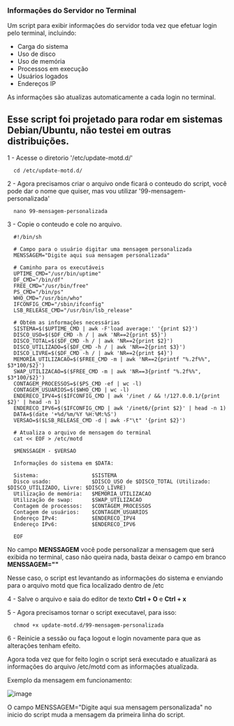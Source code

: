 ### Informações do Servidor no Terminal

Um script para exibir informações do servidor toda vez que efetuar login pelo terminal, incluindo:

- Carga do sistema
- Uso de disco
- Uso de memória
- Processos em execução
- Usuários logados
- Endereços IP

As informações são atualizas automaticamente a cada login no terminal.


## Esse script foi projetado para rodar em sistemas Debian/Ubuntu, não testei em outras distribuições.


1 - Acesse o diretorio '/etc/update-motd.d/'

      cd /etc/update-motd.d/

2 - Agora precisamos criar o arquivo onde ficará o conteudo do script, você pode dar o nome que quiser, mas vou utilizar '99-mensagem-personalizada'

      nano 99-mensagem-personalizada

3 - Copie o conteudo e cole no arquivo.

      #!/bin/sh

      # Campo para o usuário digitar uma mensagem personalizada
      MENSSAGEM="Digite aqui sua mensagem personalizada"

      # Caminho para os executáveis
      UPTIME_CMD="/usr/bin/uptime"
      DF_CMD="/bin/df"
      FREE_CMD="/usr/bin/free"
      PS_CMD="/bin/ps"
      WHO_CMD="/usr/bin/who"
      IFCONFIG_CMD="/sbin/ifconfig"
      LSB_RELEASE_CMD="/usr/bin/lsb_release"

      # Obtém as informações necessárias
      SISTEMA=$($UPTIME_CMD | awk -F'load average:' '{print $2}')
      DISCO_USO=$($DF_CMD -h / | awk 'NR==2{print $5}')
      DISCO_TOTAL=$($DF_CMD -h / | awk 'NR==2{print $2}')
      DISCO_UTILIZADO=$($DF_CMD -h / | awk 'NR==2{print $3}')
      DISCO_LIVRE=$($DF_CMD -h / | awk 'NR==2{print $4}')
      MEMORIA_UTILIZACAO=$($FREE_CMD -m | awk 'NR==2{printf "%.2f%%", $3*100/$2}')
      SWAP_UTILIZACAO=$($FREE_CMD -m | awk 'NR==3{printf "%.2f%%", $3*100/$2}')
      CONTAGEM_PROCESSOS=$($PS_CMD -ef | wc -l)
      CONTAGEM_USUARIOS=$($WHO_CMD | wc -l)
      ENDERECO_IPV4=$($IFCONFIG_CMD | awk '/inet / && !/127.0.0.1/{print $2}' | head -n 1)
      ENDERECO_IPV6=$($IFCONFIG_CMD | awk '/inet6/{print $2}' | head -n 1)
      DATA=$(date '+%d/%m/%Y %H:%M:%S')
      VERSAO=$($LSB_RELEASE_CMD -d | awk -F"\t" '{print $2}')

      # Atualiza o arquivo de mensagem do terminal
      cat << EOF > /etc/motd

      $MENSSAGEM - $VERSAO

      Informações do sistema em $DATA:

      Sistema:                 $SISTEMA
      Disco usado:             $DISCO_USO de $DISCO_TOTAL (Utilizado: $DISCO_UTILIZADO, Livre: $DISCO_LIVRE)
      Utilização de memória:   $MEMORIA_UTILIZACAO
      Utilização de swap:      $SWAP_UTILIZACAO
      Contagem de processos:   $CONTAGEM_PROCESSOS
      Contagem de usuários:    $CONTAGEM_USUARIOS
      Endereço IPv4:           $ENDERECO_IPV4
      Endereço IPv6:           $ENDERECO_IPV6

      EOF


No campo **MENSSAGEM** você pode personalizar a mensagem que será exibida no terminal, caso não queira nada, basta deixar o campo em branco **MENSSAGEM=""**

Nesse caso, o script est levantando as informações do sistema e enviando para o arquivo motd que fica localizado dentro de /etc 

4 - Salve o arquivo e saia do editor de texto **Ctrl + O** e **Ctrl + x**

5 - Agora precisamos tornar o script executavel, para isso:

      chmod +x update-motd.d/99-mensagem-personalizada

6 - Reinicie a sessão ou faça logout e login novamente para que as alterações tenham efeito.

Agora toda vez que for feito login o script será executado e atualizará as informações do arquivo /etc/motd com as informações atualizada.

Exemplo da mensagem em funcionamento:

![image](https://github.com/zudefoque/Informacoes-do-Servidor-Terminal/assets/47385049/a2c8a413-e91c-48d5-b8e4-ab488b14c07d)

O campo MENSSAGEM="Digite aqui sua mensagem personalizada" no inicio do script muda a mensagem da primeira linha do script.
